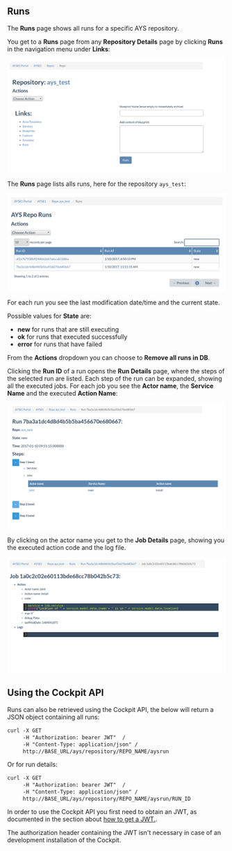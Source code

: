 ## Runs

The **Runs** page shows all runs for a specific AYS repository.

You get to a **Runs** page from any **Repository Details** page by clicking **Runs** in the navigation menu under **Links**:

![Alt](repoDetails.png)

The **Runs** page lists alls runs, here for the repository `ays_test`:

![Alt](runs.png)

For each run you see the last modification date/time and the current state.

Possible values for **State** are:

- **new** for runs that are still executing
- **ok** for runs that executed successfully
- **error** for runs that have failed

From the **Actions** dropdown you can choose to **Remove all runs in DB**.

Clicking the **Run ID** of a run opens the **Run Details** page, where the steps of the selected run are listed.
Each step of the run can be expanded, showing all the executed jobs. For each job you see the **Actor name**, the **Service Name** and the executed **Action Name**:

![Alt](runDetails.png)

By clicking on the actor name you get to the **Job Details** page, showing you the executed action code and the log file.

![Alt](job.png)

## Using the Cockpit API

Runs can also be retrieved using the Cockpit API, the below will return a JSON object containing all runs:

```
curl -X GET
     -H "Authorization: bearer JWT"  /
     -H "Content-Type: application/json" /
     http://BASE_URL/ays/repository/REPO_NAME/aysrun
```

Or for run details:

```
curl -X GET
     -H "Authorization: bearer JWT"  /
     -H "Content-Type: application/json" /
     http://BASE_URL/ays/repository/REPO_NAME/aysrun/RUN_ID
```

In order to use the Cockpit API you first need to obtain an JWT, as documented in the section about [how to get a JWT.](https://github.com/Jumpscale/jscockpit/blob/8.1.1/docs/usage/Howto/Get_JWT/Get_JWT.md).

The authorization header containing the JWT isn't necessary in case of an development installation of the Cockpit.
